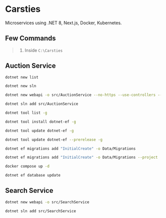 # Carsties

Microservices using .NET 8, Next.js, Docker, Kubernetes.

## Few Commands

> 1. Inside `C:\Carsties`

## Auction Service

```bash
dotnet new list

dotnet new sln

dotnet new webapi -o src/AuctionService --no-https --use-controllers --use-endpoints

dotnet sln add src/AuctionService

dotnet tool list -g

dotnet tool install dotnet-ef -g

dotnet tool update dotnet-ef -g

dotnet tool update dotnet-ef --prerelease -g

dotnet ef migrations add "InitialCreate" -o Data/Migrations

dotnet ef migrations add "InitialCreate" -o Data/Migrations --project .\src\AuctionService\AuctionService.csproj

docker compose up -d

dotnet ef database update
```

## Search Service

```bash
dotnet new webapi -o src/SearchService 

dotnet sln add src/SearchService
```
